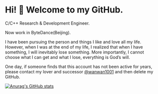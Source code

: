 # Hi! 👋 Welcome to my GitHub.

C/C++ Research & Development Engineer.

Now work in ByteDance(Beijing).


I have been pursuing the person and things I like and love all my life.
However, when I was at the end of my life, I realized that when I have something, I will inevitably lose something. More importantly, I cannot choose what I can get and what I lose, everything is God’s will.


One day, if someone finds that this account has not been active for years, please contact my lover and successor [@wanwan1001](https://github.com/wanwan1001) and then delete my GitHub.

[![Anurag's GitHub stats](https://github-readme-stats.vercel.app/api?username=nolongerwait&show_icons=true&theme=vision-friendly-dark)](https://github.com/anuraghazra/github-readme-stats)

<!--
**nolongerwait/nolongerwait** is a ✨ _special_ ✨ repository because its `README.md` (this file) appears on your GitHub profile.

Here are some ideas to get you started:

- 🔭 I’m currently working on ...
- 🌱 I’m currently learning ...
- 👯 I’m looking to collaborate on ...
- 🤔 I’m looking for help with ...
- 💬 Ask me about ...
- 📫 How to reach me: ...
- 😄 Pronouns: ...
- ⚡ Fun fact: ...
-->

